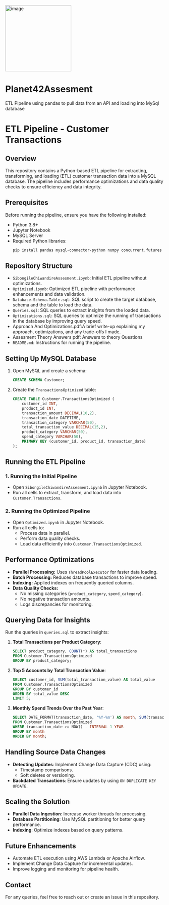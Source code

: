 <img width="209" alt="image" src="https://github.com/user-attachments/assets/343ec296-c453-476c-9a45-0c8039d1a003" />

# Planet42Assesment
ETL Pipeline using pandas to pull data from an API and loading into MySql database

# ETL Pipeline - Customer Transactions

## Overview
This repository contains a Python-based ETL pipeline for extracting, transforming, and loading (ETL) customer transaction data into a MySQL database. The pipeline includes performance optimizations and data quality checks to ensure efficiency and data integrity.

## Prerequisites
Before running the pipeline, ensure you have the following installed:
- Python 3.8+
- Jupyter Notebook
- MySQL Server
- Required Python libraries:
  ```bash
  pip install pandas mysql-connector-python numpy concurrent.futures requests
  ```

## Repository Structure
- `SibongileChiwandireAssesment.ipynb`: Initial ETL pipeline without optimizations.
- `Optimized.ipynb`: Optimized ETL pipeline with performance enhancements and data validation.
- `Database.Schema.Table.sql`: SQL script to create the target database, schema and the table to load the data.
- `Queries.sql`: SQL queries to extract insights from the loaded data.
- `Optimizations.sql`: SQL queries to optimize the running of transactions in the database by improving query speed.
- Approach And Optimizations.pdf:A brief write-up explaining my approach, optimizations, and any trade-offs I made.
- Assesment Theory Answers pdf: Answers to theory Questions
- `README.md`: Instructions for running the pipeline.

## Setting Up MySQL Database
1. Open MySQL and create a schema:
   ```sql
   CREATE SCHEMA Customer;
   ```
2. Create the `TransactionsOptimized` table:
   ```sql
   CREATE TABLE Customer.TransactionsOptimized (
       customer_id INT,
       product_id INT,
       transaction_amount DECIMAL(10,2),
       transaction_date DATETIME,
       transaction_category VARCHAR(50),
       total_transaction_value DECIMAL(15,2),
       product_category VARCHAR(50),
       spend_category VARCHAR(50),
       PRIMARY KEY (customer_id, product_id, transaction_date)
   );
   ```

## Running the ETL Pipeline
### 1. Running the Initial Pipeline
- Open `SibongileChiwandireAssesment.ipynb` in Jupyter Notebook.
- Run all cells to extract, transform, and load data into `Customer.Transactions`.

### 2. Running the Optimized Pipeline
- Open `Optimized.ipynb` in Jupyter Notebook.
- Run all cells to:
  - Process data in parallel.
  - Perform data quality checks.
  - Load data efficiently into `Customer.TransactionsOptimized`.

## Performance Optimizations
- **Parallel Processing:** Uses `ThreadPoolExecutor` for faster data loading.
- **Batch Processing:** Reduces database transactions to improve speed.
- **Indexing:** Applied indexes on frequently queried columns.
- **Data Quality Checks:**
  - No missing categories (`product_category`, `spend_category`).
  - No negative transaction amounts.
  - Logs discrepancies for monitoring.

## Querying Data for Insights
Run the queries in `queries.sql` to extract insights:
1. **Total Transactions per Product Category**:
   ```sql
   SELECT product_category, COUNT(*) AS total_transactions
   FROM Customer.TransactionsOptimized
   GROUP BY product_category;
   ```
2. **Top 5 Accounts by Total Transaction Value**:
   ```sql
   SELECT customer_id, SUM(total_transaction_value) AS total_value
   FROM Customer.TransactionsOptimized
   GROUP BY customer_id
   ORDER BY total_value DESC
   LIMIT 5;
   ```
3. **Monthly Spend Trends Over the Past Year**:
   ```sql
   SELECT DATE_FORMAT(transaction_date, '%Y-%m') AS month, SUM(transaction_amount) AS total_spend
   FROM Customer.TransactionsOptimized
   WHERE transaction_date >= NOW() - INTERVAL 1 YEAR
   GROUP BY month
   ORDER BY month;
   ```

## Handling Source Data Changes
- **Detecting Updates**: Implement Change Data Capture (CDC) using:
  - Timestamp comparisons.
  - Soft deletes or versioning.
- **Backdated Transactions**: Ensure updates by using `ON DUPLICATE KEY UPDATE`.

## Scaling the Solution
- **Parallel Data Ingestion**: Increase worker threads for processing.
- **Database Partitioning**: Use MySQL partitioning for better query performance.
- **Indexing**: Optimize indexes based on query patterns.

## Future Enhancements
- Automate ETL execution using AWS Lambda or Apache Airflow.
- Implement Change Data Capture for incremental updates.
- Improve logging and monitoring for pipeline health.

## Contact
For any queries, feel free to reach out or create an issue in this repository.


